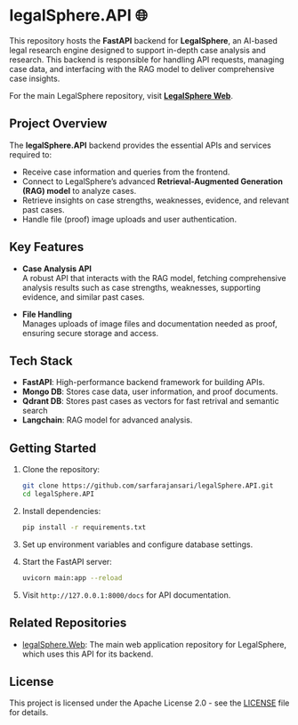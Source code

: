 
# legalSphere.API 🌐

This repository hosts the **FastAPI** backend for **LegalSphere**, an AI-based legal research engine designed to support in-depth case analysis and research. This backend is responsible for handling API requests, managing case data, and interfacing with the RAG model to deliver comprehensive case insights.

For the main LegalSphere repository, visit **[LegalSphere Web](https://github.com/sarfarajansari/legalSphere.Web)**.

## Project Overview

The **legalSphere.API** backend provides the essential APIs and services required to:
- Receive case information and queries from the frontend.
- Connect to LegalSphere’s advanced **Retrieval-Augmented Generation (RAG) model** to analyze cases.
- Retrieve insights on case strengths, weaknesses, evidence, and relevant past cases.
- Handle file (proof) image uploads and user authentication.

## Key Features

- **Case Analysis API**  
  A robust API that interacts with the RAG model, fetching comprehensive analysis results such as case strengths, weaknesses, supporting evidence, and similar past cases.

- **File Handling**  
  Manages uploads of image files and documentation needed as proof, ensuring secure storage and access.


## Tech Stack

- **FastAPI**: High-performance backend framework for building APIs.
- **Mongo DB**: Stores case data, user information, and proof documents.
- **Qdrant DB**: Stores past  cases as vectors for fast retrival and semantic search
- **Langchain**: RAG model for advanced analysis.

## Getting Started

1. Clone the repository:
   ```bash
   git clone https://github.com/sarfarajansari/legalSphere.API.git
   cd legalSphere.API
   ```

2. Install dependencies:
   ```bash
   pip install -r requirements.txt
   ```

3. Set up environment variables and configure database settings.

4. Start the FastAPI server:
   ```bash
   uvicorn main:app --reload
   ```

5. Visit `http://127.0.0.1:8000/docs` for API documentation.

## Related Repositories

- [legalSphere.Web](https://github.com/sarfarajansari/legalSphere.Web): The main web application repository for LegalSphere, which uses this API for its backend.

## License

This project is licensed under the Apache License 2.0 - see the [LICENSE](LICENSE) file for details.

